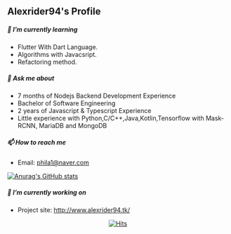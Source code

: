 ## Alexrider94's Profile

##### 🌱 I’m currently learning

- Flutter With Dart Language.
- Algorithms with Javacsript.
- Refactoring method.

##### 💬 Ask me about

- 7 months of Nodejs Backend Development Experience
- Bachelor of Software Engineering
- 2 years of Javascript & Typescript Experience 
- Little experience with Python,C/C++,Java,Kotlin,Tensorflow with Mask-RCNN, MariaDB and MongoDB

##### 📫 How to reach me

- Email: phila1@naver.com

[![Anurag's GitHub stats](https://github-readme-stats.vercel.app/api?username=alexrider94&show_icons=true&theme=radical)](https://github.com/anuraghazra/github-readme-stats)

##### 🔭 I’m currently working on

- Project site: http://www.alexrider94.tk/


<div align=center>

[![Hits](https://hits.seeyoufarm.com/api/count/incr/badge.svg?url=https%3A%2F%2Fgithub.com%2Falexrider94%2Fhit-counter&count_bg=%237A3DC8&title_bg=%23AD80DB&icon=ko-fi.svg&icon_color=%235556E5&title=hello+there%21&edge_flat=true)](https://hits.seeyoufarm.com)

</div>


<!--
**alexrider94/alexrider94** is a ✨ _special_ ✨ repository because its `README.md` (this file) appears on your GitHub profile.

Here are some ideas to get you started:

- 🔭 I’m currently working on ...
- 🌱 I’m currently learning ...
- 👯 I’m looking to collaborate on ...
- 🤔 I’m looking for help with ...
- 💬 Ask me about ...
- 📫 How to reach me: ...
- 😄 Pronouns: ...
- ⚡ Fun fact: ...
-->
